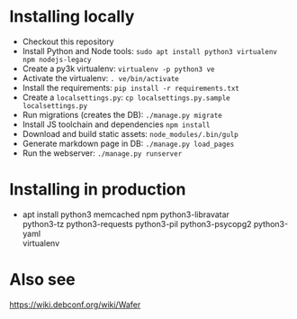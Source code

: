 # Installing locally

* Checkout this repository
* Install Python and Node tools: `sudo apt install python3 virtualenv npm nodejs-legacy`
* Create a py3k virtualenv: `virtualenv -p python3 ve`
* Activate the virtualenv: `. ve/bin/activate`
* Install the requirements: `pip install -r requirements.txt`
* Create a `localsettings.py`: `cp localsettings.py.sample localsettings.py`
* Run migrations (creates the DB): `./manage.py migrate`
* Install JS toolchain and dependencies `npm install`
* Download and build static assets: `node_modules/.bin/gulp`
* Generate markdown page in DB: `./manage.py load_pages` 
* Run the webserver: `./manage.py runserver`

# Installing in production
* apt install python3 memcached npm python3-libravatar \
  python3-tz python3-requests python3-pil python3-psycopg2 python3-yaml \
  virtualenv

# Also see

https://wiki.debconf.org/wiki/Wafer
